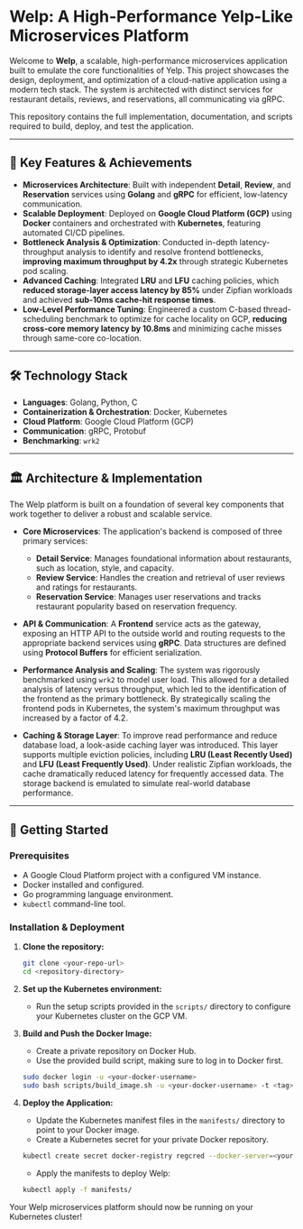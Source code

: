 # Welp: A High-Performance Yelp-Like Microservices Platform

Welcome to **Welp**, a scalable, high-performance microservices application built to emulate the core functionalities of Yelp. This project showcases the design, deployment, and optimization of a cloud-native application using a modern tech stack. The system is architected with distinct services for restaurant details, reviews, and reservations, all communicating via gRPC.

This repository contains the full implementation, documentation, and scripts required to build, deploy, and test the application.

---

## 🚀 Key Features & Achievements

* **Microservices Architecture**: Built with independent **Detail**, **Review**, and **Reservation** services using **Golang** and **gRPC** for efficient, low-latency communication.
* **Scalable Deployment**: Deployed on **Google Cloud Platform (GCP)** using **Docker** containers and orchestrated with **Kubernetes**, featuring automated CI/CD pipelines.
* **Bottleneck Analysis & Optimization**: Conducted in-depth latency-throughput analysis to identify and resolve frontend bottlenecks, **improving maximum throughput by 4.2x** through strategic Kubernetes pod scaling.
* **Advanced Caching**: Integrated **LRU** and **LFU** caching policies, which **reduced storage-layer access latency by 85%** under Zipfian workloads and achieved **sub-10ms cache-hit response times**.
* **Low-Level Performance Tuning**: Engineered a custom C-based thread-scheduling benchmark to optimize for cache locality on GCP, **reducing cross-core memory latency by 10.8ms** and minimizing cache misses through same-core co-location.

---

## 🛠️ Technology Stack

* **Languages**: Golang, Python, C
* **Containerization & Orchestration**: Docker, Kubernetes
* **Cloud Platform**: Google Cloud Platform (GCP)
* **Communication**: gRPC, Protobuf
* **Benchmarking**: `wrk2`

---

## 🏛️ Architecture & Implementation

The Welp platform is built on a foundation of several key components that work together to deliver a robust and scalable service.

* **Core Microservices**: The application's backend is composed of three primary services:
    * **Detail Service**: Manages foundational information about restaurants, such as location, style, and capacity.
    * **Review Service**: Handles the creation and retrieval of user reviews and ratings for restaurants.
    * **Reservation Service**: Manages user reservations and tracks restaurant popularity based on reservation frequency.

* **API & Communication**: A **Frontend** service acts as the gateway, exposing an HTTP API to the outside world and routing requests to the appropriate backend services using **gRPC**. Data structures are defined using **Protocol Buffers** for efficient serialization.

* **Performance Analysis and Scaling**: The system was rigorously benchmarked using `wrk2` to model user load. This allowed for a detailed analysis of latency versus throughput, which led to the identification of the frontend as the primary bottleneck. By strategically scaling the frontend pods in Kubernetes, the system's maximum throughput was increased by a factor of 4.2.

* **Caching & Storage Layer**: To improve read performance and reduce database load, a look-aside caching layer was introduced. This layer supports multiple eviction policies, including **LRU (Least Recently Used)** and **LFU (Least Frequently Used)**. Under realistic Zipfian workloads, the cache dramatically reduced latency for frequently accessed data. The storage backend is emulated to simulate real-world database performance.

---

## 🔧 Getting Started

### Prerequisites

* A Google Cloud Platform project with a configured VM instance.
* Docker installed and configured.
* Go programming language environment.
* `kubectl` command-line tool.

### Installation & Deployment

1.  **Clone the repository:**
    ```bash
    git clone <your-repo-url>
    cd <repository-directory>
    ```

2.  **Set up the Kubernetes environment:**
    * Run the setup scripts provided in the `scripts/` directory to configure your Kubernetes cluster on the GCP VM.

3.  **Build and Push the Docker Image:**
    * Create a private repository on Docker Hub.
    * Use the provided build script, making sure to log in to Docker first.
    ```bash
    sudo docker login -u <your-docker-username>
    sudo bash scripts/build_image.sh -u <your-docker-username> -t <tag>
    ```

4.  **Deploy the Application:**
    * Update the Kubernetes manifest files in the `manifests/` directory to point to your Docker image.
    * Create a Kubernetes secret for your private Docker repository.
    ```bash
    kubectl create secret docker-registry regcred --docker-server=<your-docker-server> --docker-username=<your-docker-username> --docker-password=<your-docker-password>
    ```
    * Apply the manifests to deploy Welp:
    ```bash
    kubectl apply -f manifests/
    ```

Your Welp microservices platform should now be running on your Kubernetes cluster!
